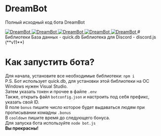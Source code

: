 # DreamBot
Полный исходный код бота DreamBot

<a href="https://top.gg/bot/572285950034444298" >
  <img src="https://top.gg/api/widget/status/572285950034444298.svg?noavatar=true" alt="DreamBot" />
</a>
<a href="https://top.gg/bot/572285950034444298" >
  <img src="https://top.gg/api/widget/servers/572285950034444298.svg?noavatar=true" alt="DreamBot" />
</a>
<a href="https://top.gg/bot/572285950034444298" >
  <img src="https://top.gg/api/widget/upvotes/572285950034444298.svg?noavatar=true" alt="DreamBot" />
</a>
<a href="https://top.gg/bot/572285950034444298" >
  <img src="https://top.gg/api/widget/lib/572285950034444298.svg?noavatar=true" alt="DreamBot" />
</a>
<a href="https://top.gg/bot/572285950034444298" >
  <img src="https://top.gg/api/widget/owner/572285950034444298.svg?noavatar=true" alt="DreamBot" />
</a>
# Библиотеки
База данных - quick.db
Библиотека для Discord - discord.js (**v11**)

# Как запустить бота? 
Для начала, установите все необходимые библиотеки: ``npm i`` <br>
P.S. Бот использует quick.db, для установки этой библиотеки на ОС Windows нужен Visual Studio. <br>
Затем указать токен и прочее в файле ``.env`` <br>
Также, открыть файл ``botconfig.json`` и настроить под себя префикс, указать свой ID. <br>
В поле ``bonus`` пишите число которое будет выдаваться людям при прописывании комадны ``.bonus`` <br>
В ``cooldown`` пишите время до следующего бонуса. <br>
Для запуска бота используйте ``node bot.js``<br>
**Вы прекрасны!**

